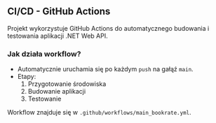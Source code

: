 
## CI/CD - GitHub Actions

Projekt wykorzystuje GitHub Actions do automatycznego budowania i testowania aplikacji .NET Web API.

### Jak działa workflow?

- Automatycznie uruchamia się po każdym `push` na gałąź `main`.
- Etapy:
  1. Przygotowanie środowiska
  2. Budowanie aplikacji
  3. Testowanie

Workflow znajduje się w `.github/workflows/main_bookrate.yml`.


  ## 